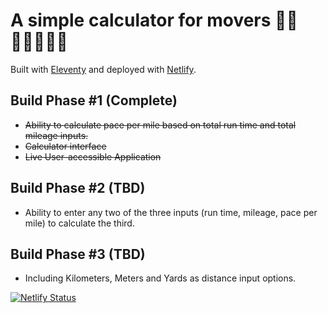 # A simple calculator for movers 🏃‍♀️👨🏾‍🦽🚶‍♂️  

Built with [Eleventy](https://11ty.dev) and deployed with [Netlify](https://netlify.com).

## Build Phase #1 (Complete)

* ~~Ability to calculate pace per mile based on total run time and total mileage inputs.~~
* ~~Calculator interface~~
* ~~Live User-accessible Application~~

## Build Phase #2 (TBD)

* Ability to enter any two of the three inputs (run time, mileage, pace per mile) to calculate the third.

## Build Phase #3 (TBD)

* Including Kilometers, Meters and Yards as distance input options.

[![Netlify Status](https://api.netlify.com/api/v1/badges/6df8a886-9b10-49aa-ac33-1864c5768b2e/deploy-status)](https://app.netlify.com/sites/whatsmypace/deploys)